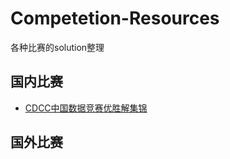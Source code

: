 # Competetion-Resources
各种比赛的solution整理

## 国内比赛
  * [CDCC中国数据竞赛优胜解集锦](https://github.com/geekinglcq/CDCS)

## 国外比赛
